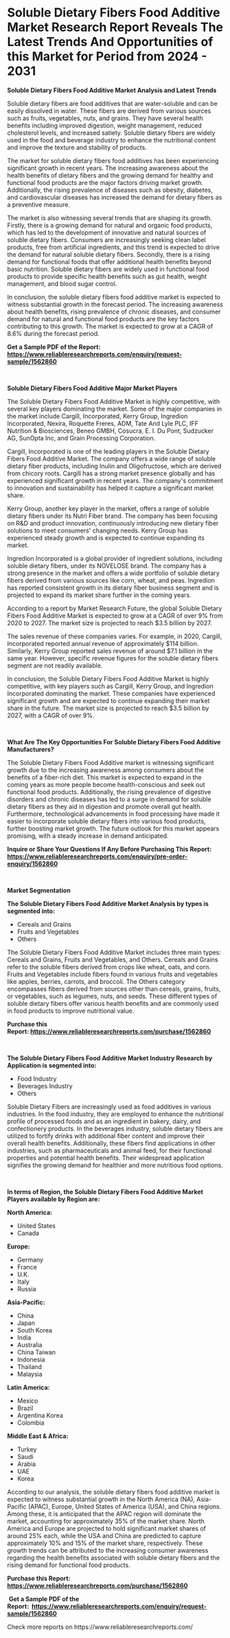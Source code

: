 <p><h1>Soluble Dietary Fibers Food Additive Market Research Report Reveals The Latest Trends And Opportunities of this Market for Period from 2024 - 2031</h1></p><p><strong>Soluble Dietary Fibers Food Additive Market Analysis and Latest Trends</strong></p>
<p><p>Soluble dietary fibers are food additives that are water-soluble and can be easily dissolved in water. These fibers are derived from various sources such as fruits, vegetables, nuts, and grains. They have several health benefits including improved digestion, weight management, reduced cholesterol levels, and increased satiety. Soluble dietary fibers are widely used in the food and beverage industry to enhance the nutritional content and improve the texture and stability of products.</p><p>The market for soluble dietary fibers food additives has been experiencing significant growth in recent years. The increasing awareness about the health benefits of dietary fibers and the growing demand for healthy and functional food products are the major factors driving market growth. Additionally, the rising prevalence of diseases such as obesity, diabetes, and cardiovascular diseases has increased the demand for dietary fibers as a preventive measure.</p><p>The market is also witnessing several trends that are shaping its growth. Firstly, there is a growing demand for natural and organic food products, which has led to the development of innovative and natural sources of soluble dietary fibers. Consumers are increasingly seeking clean label products, free from artificial ingredients, and this trend is expected to drive the demand for natural soluble dietary fibers. Secondly, there is a rising demand for functional foods that offer additional health benefits beyond basic nutrition. Soluble dietary fibers are widely used in functional food products to provide specific health benefits such as gut health, weight management, and blood sugar control.</p><p>In conclusion, the soluble dietary fibers food additive market is expected to witness substantial growth in the forecast period. The increasing awareness about health benefits, rising prevalence of chronic diseases, and consumer demand for natural and functional food products are the key factors contributing to this growth. The market is expected to grow at a CAGR of 8.6% during the forecast period.</p></p>
<p><strong>Get a Sample PDF of the Report:&nbsp; <a href="https://www.reliableresearchreports.com/enquiry/request-sample/1562860">https://www.reliableresearchreports.com/enquiry/request-sample/1562860</a></strong></p>
<p>&nbsp;</p>
<p><strong>Soluble Dietary Fibers Food Additive Major Market Players</strong></p>
<p><p>The Soluble Dietary Fibers Food Additive Market is highly competitive, with several key players dominating the market. Some of the major companies in the market include Cargill, Incorporated, Kerry Group, Ingredion Incorporated, Nexira, Roquette Freres, ADM, Tate And Lyle PLC, IFF Nutrition & Biosciences, Beneo GMBH, Cosucra, E. I. Du Pont, Sudzucker AG, SunOpta Inc, and Grain Processing Corporation. </p><p>Cargill, Incorporated is one of the leading players in the Soluble Dietary Fibers Food Additive Market. The company offers a wide range of soluble dietary fiber products, including Inulin and Oligofructose, which are derived from chicory roots. Cargill has a strong market presence globally and has experienced significant growth in recent years. The company's commitment to innovation and sustainability has helped it capture a significant market share.</p><p>Kerry Group, another key player in the market, offers a range of soluble dietary fibers under its Nutri Fiber brand. The company has been focusing on R&D and product innovation, continuously introducing new dietary fiber solutions to meet consumers' changing needs. Kerry Group has experienced steady growth and is expected to continue expanding its market. </p><p>Ingredion Incorporated is a global provider of ingredient solutions, including soluble dietary fibers, under its NOVELOSE brand. The company has a strong presence in the market and offers a wide portfolio of soluble dietary fibers derived from various sources like corn, wheat, and peas. Ingredion has reported consistent growth in its dietary fiber business segment and is projected to expand its market share further in the coming years.</p><p>According to a report by Market Research Future, the global Soluble Dietary Fibers Food Additive Market is expected to grow at a CAGR of over 9% from 2020 to 2027. The market size is projected to reach $3.5 billion by 2027. </p><p>The sales revenue of these companies varies. For example, in 2020, Cargill, Incorporated reported annual revenue of approximately $114 billion. Similarly, Kerry Group reported sales revenue of around $7.1 billion in the same year. However, specific revenue figures for the soluble dietary fibers segment are not readily available.</p><p>In conclusion, the Soluble Dietary Fibers Food Additive Market is highly competitive, with key players such as Cargill, Kerry Group, and Ingredion Incorporated dominating the market. These companies have experienced significant growth and are expected to continue expanding their market share in the future. The market size is projected to reach $3.5 billion by 2027, with a CAGR of over 9%.</p></p>
<p>&nbsp;</p>
<p><strong>What Are The Key Opportunities For Soluble Dietary Fibers Food Additive Manufacturers?</strong></p>
<p><p>The Soluble Dietary Fibers Food Additive market is witnessing significant growth due to the increasing awareness among consumers about the benefits of a fiber-rich diet. This market is expected to expand in the coming years as more people become health-conscious and seek out functional food products. Additionally, the rising prevalence of digestive disorders and chronic diseases has led to a surge in demand for soluble dietary fibers as they aid in digestion and promote overall gut health. Furthermore, technological advancements in food processing have made it easier to incorporate soluble dietary fibers into various food products, further boosting market growth. The future outlook for this market appears promising, with a steady increase in demand anticipated.</p></p>
<p><strong>Inquire or Share Your Questions If Any Before Purchasing This Report: <a href="https://www.reliableresearchreports.com/enquiry/pre-order-enquiry/1562860">https://www.reliableresearchreports.com/enquiry/pre-order-enquiry/1562860</a></strong></p>
<p>&nbsp;</p>
<p><strong>Market Segmentation</strong></p>
<p><strong>The Soluble Dietary Fibers Food Additive Market Analysis by types is segmented into:</strong></p>
<p><ul><li>Cereals and Grains</li><li>Fruits and Vegetables</li><li>Others</li></ul></p>
<p><p>The Soluble Dietary Fibers Food Additive Market includes three main types: Cereals and Grains, Fruits and Vegetables, and Others. Cereals and Grains refer to the soluble fibers derived from crops like wheat, oats, and corn. Fruits and Vegetables include fibers found in various fruits and vegetables like apples, berries, carrots, and broccoli. The Others category encompasses fibers derived from sources other than cereals, grains, fruits, or vegetables, such as legumes, nuts, and seeds. These different types of soluble dietary fibers offer various health benefits and are commonly used in food products to improve nutritional value.</p></p>
<p><strong>Purchase this Report:&nbsp;<a href="https://www.reliableresearchreports.com/purchase/1562860">https://www.reliableresearchreports.com/purchase/1562860</a></strong></p>
<p>&nbsp;</p>
<p><strong>The Soluble Dietary Fibers Food Additive Market Industry Research by Application is segmented into:</strong></p>
<p><ul><li>Food Industry</li><li>Beverages Industry</li><li>Others</li></ul></p>
<p><p>Soluble Dietary Fibers are increasingly used as food additives in various industries. In the food industry, they are employed to enhance the nutritional profile of processed foods and as an ingredient in bakery, dairy, and confectionery products. In the beverages industry, soluble dietary fibers are utilized to fortify drinks with additional fiber content and improve their overall health benefits. Additionally, these fibers find applications in other industries, such as pharmaceuticals and animal feed, for their functional properties and potential health benefits. Their widespread application signifies the growing demand for healthier and more nutritious food options.</p></p>
<p>&nbsp;</p>
<p><strong>In terms of Region, the Soluble Dietary Fibers Food Additive Market Players available by Region are:</strong></p>
<p>
    <p> <strong> North America: </strong>
        <ul>
            <li>United States</li>
            <li>Canada</li>
        </ul>
        </p> 
    <p> <strong> Europe: </strong>
        <ul>
            <li>Germany</li>
            <li>France</li>
            <li>U.K.</li>
            <li>Italy</li>
            <li>Russia</li>
        </ul>
        </p> 
    <p> <strong> Asia-Pacific: </strong>
        <ul>
            <li>China</li>
            <li>Japan</li>
            <li>South Korea</li>
            <li>India</li>
            <li>Australia</li>
            <li>China Taiwan</li>
            <li>Indonesia</li>
            <li>Thailand</li>
            <li>Malaysia</li>
        </ul>
        </p> 
    <p> <strong> Latin America: </strong>
        <ul>
            <li>Mexico</li>
            <li>Brazil</li>
            <li>Argentina Korea</li>
            <li>Colombia</li>
        </ul>
        </p> 
    <p> <strong> Middle East & Africa: </strong>
        <ul>
            <li>Turkey</li>
            <li>Saudi</li>
            <li>Arabia</li>
            <li>UAE</li>
            <li>Korea</li>
        </ul>
    </p>
    </p>
<p><p>According to our analysis, the soluble dietary fibers food additive market is expected to witness substantial growth in the North America (NA), Asia-Pacific (APAC), Europe, United States of America (USA), and China regions. Among these, it is anticipated that the APAC region will dominate the market, accounting for approximately 35% of the market share. North America and Europe are projected to hold significant market shares of around 25% each, while the USA and China are predicted to capture approximately 10% and 15% of the market share, respectively. These growth trends can be attributed to the increasing consumer awareness regarding the health benefits associated with soluble dietary fibers and the rising demand for functional food products.</p></p>
<p><strong>Purchase this Report: <a href="https://www.reliableresearchreports.com/purchase/1562860">https://www.reliableresearchreports.com/purchase/1562860</a></strong></p>
<p>&nbsp;<strong>Get a Sample PDF of the Report:&nbsp;&nbsp;<a href="https://www.reliableresearchreports.com/enquiry/request-sample/1562860">https://www.reliableresearchreports.com/enquiry/request-sample/1562860</a></strong></p>
<p><strong></strong></p>
<p>Check more reports on https://www.reliableresearchreports.com/</p>